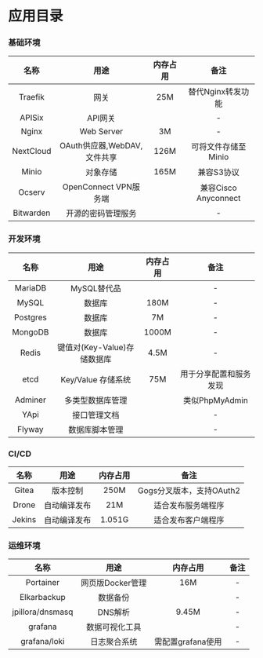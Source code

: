 # 应用目录



















### 基础环境

| 名称 | 用途 | 内存占用 | 备注 |
| :---: | :---: | :---: | :---: |
| Traefik | 网关 | 25M | 替代Nginx转发功能 |
| APISix | API网关 |  | - |
| Nginx | Web Server | 3M | - |
| NextCloud | OAuth供应器,WebDAV,文件共享 | 126M | 可将文件存储至Minio |
| Minio | 对象存储 | 165M | 兼容S3协议 |
| Ocserv | OpenConnect VPN服务端 |  | 兼容Cisco Anyconnect |
| Bitwarden | 开源的密码管理服务 |  | - |

### 开发环境

| 名称 | 用途 | 内存占用 | 备注 |
| :---: | :---: | :---: | :---: |
| MariaDB | MySQL替代品 |  | - |
| MySQL | 数据库 | 180M | - |
| Postgres | 数据库 | 7M | - |
| MongoDB | 数据库 | 1000M | - |
| Redis | 键值对\(Key-Value\)存储数据库 | 4.5M | - |
| etcd | Key/Value 存储系统 | 75M | 用于分享配置和服务发现 |
| Adminer | 多类型数据库管理 |  | 类似PhpMyAdmin |
| YApi | 接口管理文档 |  | - |
| Flyway | 数据库脚本管理 |  | - |

### CI/CD

| 名称 | 用途 | 内存占用 | 备注 |
| :---: | :---: | :---: | :---: |
| Gitea | 版本控制 | 250M | Gogs分叉版本，支持OAuth2 |
| Drone | 自动编译发布 | 21M | 适合发布服务端程序 |
| Jekins | 自动编译发布 | 1.051G | 适合发布客户端程序 |

### 运维环境

| 名称 | 用途 | 内存占用 | 备注 |
| :---: | :---: | :---: | :---: |
| Portainer | 网页版Docker管理 | 16M | - |
| Elkarbackup | 数据备份 |  | - |
| jpillora/dnsmasq | DNS解析 | 9.45M | - |
| grafana | 数据可视化工具 |  | - |
| grafana/loki | 日志聚合系统 | 需配置grafana使用 | - |

